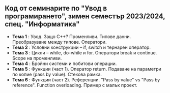 ## Код от семинарите по "Увод в програмирането", зимен семестър 2023/2024, спец. "Информатика" ##

- **Тема 1** : Увод. Защо C++? Променливи. Типове данни. Преобразуване между типове. Оператори.  
- **Тема 2** : Условни конструкции – if, switch и тернарен оператор.
- **Тема 3** : Цикли – while, do-while и for. Оператори break и continue. Scope на променливи.  
- **Тема 4** : Бройни системи и побитови операции.  
- **Тема 5** : Функции (част 1). Оператор return. Подаване на параметри по копие (pass by value). Стекова рамка.  
- **Тема 6** : Функции (част 2). Референции. "Pass by value" vs "Pass by reference". Function overloading. Пример с малък проект.  
